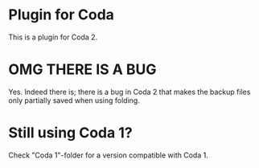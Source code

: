 # Plugin for Coda
This is a plugin for Coda 2. 

# OMG THERE IS A BUG
Yes. Indeed there is; there is a bug in Coda 2 that makes the backup files only partially saved when using folding.

# Still using Coda 1?
Check "Coda 1"-folder for a version compatible with Coda 1.

